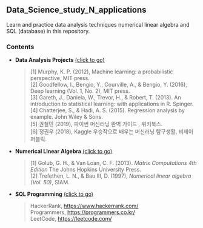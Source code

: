 ## Data_Science_study_N_applications

Learn and practice data analysis techniques numerical linear algebra and SQL (database) in this repository.

### __Contents__
      
   - __Data Analysis Projects__  [(click to go)](https://github.com/sangmanjung/Data_Science_study_N_applications/tree/main/Data_Analysis_Projects)  
    
        > [1] Murphy, K. P. (2012), Machine learning: a probabilistic perspective, MIT press.  
        > [2] Goodfellow, I., Bengio, Y., Courville, A., & Bengio, Y. (2016), Deep learning (Vol. 1, No. 2), MIT press.  
        > [3] Gareth, J., Daniela, W., Trevor, H., & Robert, T. (2013). An introduction to statistical learning: with applications in R. Spinger.  
        > [4] Chatterjee, S., & Hadi, A. S. (2015). Regression analysis by example. John Wiley & Sons.  
        > [5] 권철민 (2019), 파이썬 머신러닝 완벽 가이드 , 위키북스.  
        > [6] 정권우 (2018), Kaggle 우승작으로 배우는 머신러닝 탐구생활, 비제이퍼블릭.  
    
   - __Numerical Linear Algebra__  [(click to go)](https://github.com/sangmanjung/Data_Science_study_with_Python/tree/main/Numerical_Linear_Algebra)  
   
      > [1] Golub, G. H., & Van Loan, C. F. (2013). *Matrix Computations 4th Edition* The Johns Hopkins University Press.  
      > [2] Trefethen, L. N., & Bau III, D. (1997), *Numerical linear algebra (Vol. 50)*, SIAM.  
        
   - __SQL Programming__  [(click to go)](https://github.com/sangmanjung/Data_Science_study_with_Python/tree/main/SQL_Programming)  

      > HackerRank, https://www.hackerrank.com/  
      > Programmers, https://programmers.co.kr/  
      > LeetCode, https://leetcode.com/  
      
